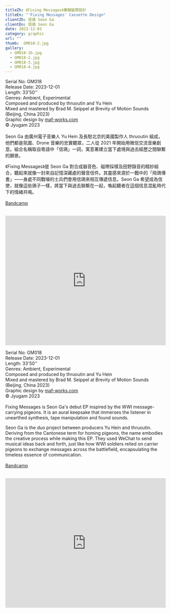 ```yaml
---
titleZh: 《Fixing Messages》專輯磁帶設計
titleEn: "'Fixing Messages' Cassette Design"
clientZh: 信鴿 Seon Ga
clientEn: 信鴿 Seon Ga
date: 2023-12-01
category: graphic
url: ""
thumb:  GM018-2.jpg
gallery:
  - GM018-1b.jpg
  - GM018-2.jpg
  - GM018-3.jpg
  - GM018-4.jpg
---
```


Serial No: GM018<br>
Release Date: 2023-12-01<br>
Length: 33'50''<br>
Genres: Ambient, Experimental<br>
Composed and produced by thruoutin and Yu Hein<br>
Mixed and mastered by Brad M. Seippel at Brevity of Motion Sounds (Beijing, China 2023)<br>
Graphic design by [maf-works.com](https://maf-works.com)<br>
© Jyugam 2023
<br><br>
Seon Ga 由廣州電子音樂人 Yu Hein 及長駐北京的美國製作人 thruoutin 組成，他們都是氛圍、Drone 音樂的忠實聽眾，二人從 2021 年開始用微信交流音樂創意。組合名稱取自粵語中「信鴿」一詞，寓意著建立當下處境與過去經歷之間聯繫的願景。

《Fixing Messages》是 Seon Ga 對合成器音色、磁帶採樣及田野錄音的精妙組合，聽起來就像一封來自記憶深藏處的聲音信件。其靈感來源於一戰中的「飛鴿傳書」——身處不同戰壕的士兵們會用信鴿來相互傳遞信息。Seon Ga 希望成為信使，就像這些鴿子一樣，將當下與過去聯繫在一起，喚起聽者在這個信息混亂時代下的情緒共鳴。
<br><br>
[Bandcamp](https://jyugam.bandcamp.com/album/fixing-messages)
<br><br>
<iframe style="border: 0; width: 100%; height: 406px;" src="https://bandcamp.com/EmbeddedPlayer/album=87522869/size=large/bgcol=ffffff/linkcol=333333/artwork=none/transparent=true/" seamless><a href="https://jyugam.bandcamp.com/album/fixing-messages">Fixing Messages by 信鴿 Seon Ga</a></iframe>

<!-- lang -->

Serial No: GM018<br>
Release Date: 2023-12-01<br>
Length: 33'50''<br>
Genres: Ambient, Experimental<br>
Composed and produced by thruoutin and Yu Hein<br>
Mixed and mastered by Brad M. Seippel at Brevity of Motion Sounds (Beijing, China 2023)<br>
Graphic design by [maf-works.com](https://maf-works.com)<br>
© Jyugam 2023
<br><br>
Fixing Messages is Seon Ga's debut EP inspired by the WWI message-carrying pigeons. It is an aural keepsake that immerses the listener in unearthed synthesis, tape manipulation and found sounds.

Seon Ga is the duo project between producers Yu Hein and thruoutin. Deriving from the Cantonese term for homing pigeons, the name embodies the creative process while making this EP. They used WeChat to send musical ideas back and forth, just like how WWI soldiers relied on carrier pigeons to exchange messages across the battlefield, encapsulating the timeless essence of communication.
<br><br>
[Bandcamp](https://jyugam.bandcamp.com/album/fixing-messages)
<br><br>
<iframe style="border: 0; width: 100%; height: 406px;" src="https://bandcamp.com/EmbeddedPlayer/album=87522869/size=large/bgcol=ffffff/linkcol=333333/artwork=none/transparent=true/" seamless><a href="https://jyugam.bandcamp.com/album/fixing-messages">Fixing Messages by 信鴿 Seon Ga</a></iframe>